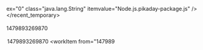 ex="0" class="java.lang.String" itemvalue="Node.js.pikaday-package.js" />
        <item index="1" class="java.lang.String" itemvalue="Node.js.future-po.js" />
      </list>
    </recent_temporary>
  </component>
  <component name="ShelveChangesManager" show_recycled="false">
    <option name="remove_strategy" value="false" />
  </component>
  <component name="SvnConfiguration">
    <configuration />
  </component>
  <component name="TaskManager">
    <task active="true" id="Default" summary="Default task">
      <changelist id="dd5a1d1f-5809-4087-b038-da5e05a68130" name="Default" comment="" />
      <created>1479893269870</created>
      <option name="number" value="Default" />
      <option name="presentableId" value="Default" />
      <updated>1479893269870</updated>
      <workItem from="147989